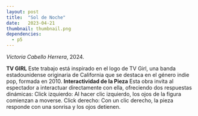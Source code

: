 ```yaml
---
layout: post
title:  "Sol de Noche"
date:   2023-04-21
thumbnail: thumbnail.png
dependencies:
  - p5
---
```


<div id="simple-sketch-holder">
    <script type="text/javascript" src="sketch.js"></script>
</div>

_Victoria Cabello Herrera_, 2024.

**TV GIRL**
Este trabajo está inspirado en el logo de TV Girl, una banda estadounidense originaria de California que se destaca en el género indie pop, formada en 2010.
 **Interactividad de la Pieza**
Esta obra invita al espectador a interactuar directamente con ella, ofreciendo dos respuestas dinámicas:
Click izquierdo: Al hacer clic izquierdo, los ojos de la figura comienzan a moverse.
Click derecho: Con un clic derecho, la pieza responde con una sonrisa y los ojos detienen.
